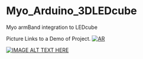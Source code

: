 # Myo_Arduino_3DLEDcube
Myo armBand integration to LEDcube

Picture Links to a Demo of Project.
[![AR](https://www.youtube.com/upload_thumbnail?v=-RblfWB6Sho&t=hqdefault&ts=1547521626031)](https://www.youtube.com/watch?v=-RblfWB6Sho&feature=youtu.be)


[![IMAGE ALT TEXT HERE](http://img.youtube.com/vi/RblfWB6Sho&feature/0.jpg)](http://www.youtube.com/watch?v=RblfWB6Sho&feature)
